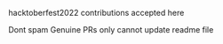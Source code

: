 hacktoberfest2022 contributions accepted here

Dont spam
Genuine PRs only
cannot update readme file
